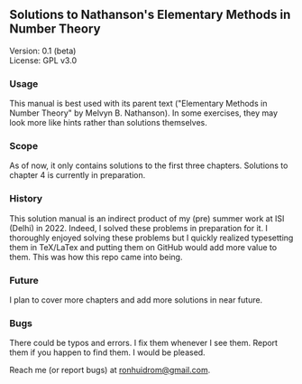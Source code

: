 ## Solutions to Nathanson's Elementary Methods in Number Theory

Version: 0.1 (beta) \
License: GPL v3.0

### Usage

This manual is best used with its parent text ("Elementary Methods in Number Theory" by Melvyn B. Nathanson).  In some exercises, they may look more like hints rather than solutions themselves.

### Scope

As of now, it only contains solutions to the first three chapters. Solutions to chapter 4 is currently in preparation.

### History

This solution manual is an indirect product of my (pre) summer work at ISI (Delhi) in 2022. Indeed, I solved these problems in preparation for it. I thoroughly enjoyed solving these problems but I quickly realized typesetting them in TeX/LaTex and putting them on GitHub would add more value to them. This was how this repo came into being.

### Future

I plan to cover more chapters and add more solutions in near future.

### Bugs

There could be typos and errors. I fix them whenever I see them. Report them if you happen to find them. I would be pleased.

Reach me (or report bugs) at ronhuidrom@gmail.com.


